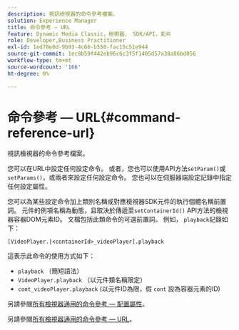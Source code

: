 ```yaml
---
description: 視訊檢視器的命令參考檔案。
solution: Experience Manager
title: 命令參考 — URL
feature: Dynamic Media Classic，檢視器， SDK/API，影片
role: Developer,Business Practitioner
exl-id: 1ed78e0d-9b93-4c66-b558-fac15c51e944
source-git-commit: 1ec8b59f442eb96c6c3f5f1405d57a38a86bd056
workflow-type: tm+mt
source-wordcount: '166'
ht-degree: 0%

---
```


# 命令參考 — URL{#command-reference-url}

視訊檢視器的命令參考檔案。

您可以在URL中設定任何設定命令。 或者，您也可以使用API方法`setParam()`或`setParams()`，或兩者來設定任何設定命令。 您也可以在伺服器端設定記錄中指定任何設定屬性。

您可以為某些設定命令加上類別名稱或對應檢視器SDK元件的執行個體名稱前置詞。 元件的例項名稱為動態，且取決於傳遞至`setContainerId()` API方法的檢視器容器DOM元素ID。 文檔包括此類命令的可選前置詞。 例如， `playback`記錄如下：

```
[VideoPlayer.|<containerId>_videoPlayer].playback
```

這表示此命令的使用方式如下：

* `playback` （簡短語法）
* `VideoPlayer.playback` （以元件類名稱限定）
* `cont_videoPlayer.playback` (以元件ID為限，假 `cont` 設為容器元素的ID)

另請參閱[所有檢視器通用的命令參考 — 配置屬性](../../../r-html5-viewer-20-cmdref-configattrib/r-html5-viewer-20-cmdref-configattrib.md#concept-850e0f2c49b949deb7cfbfd330d329bd)。

另請參閱[所有檢視器通用的命令參考 — URL](../../../c-html5-viewer-20-cmdref-url/c-html5-viewer-20-cmdref-url.md#concept-9b337f349b7b406b8c33c7ee96b3e226)。
